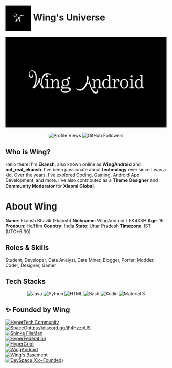 # <img src="https://raw.githubusercontent.com/real-ekansh/real-ekansh/main/logo.jpg" width="80" valign="middle"/> Wing's Universe
![Banner](https://raw.githubusercontent.com/real-ekansh/real-ekansh/main/banner.jpg)

<p align="center">
  <!-- Profile Views -->
  <img src="https://komarev.com/ghpvc/?username=real-ekansh&label=%20Profile%20Views&color=blueviolet&style=for-the-badge" alt="Profile Views"/>

  <!-- Followers -->
  <img src="https://img.shields.io/github/followers/real-ekansh?label=Followers&logo=github&style=for-the-badge&color=brightgreen" alt="GitHub Followers"/>
</p>

## Who is Wing?

Hello there! I'm **Ekansh**, also known online as **WingAndroid** and **not_real_ekansh**. I've been passionate about **technology** ever since I was a kid. Over the years, I've explored Coding, Gaming, Android App Development, and more. I've also contributed as a **Theme Designer** and **Community Moderator** for **Xiaomi Global**.

# About Wing

**Name**: Ekansh Bhavik (Ekansh)
**Nickname**: WingAndroid / EK4XSH 
**Age**: 16 
**Pronoun**: He/Him
**Country**: India 
**State**: Uttar Pradesh 
**Timezone**: IST (UTC+5:30)

## Roles & Skills
Student, Developer, Data Analyst, Data Miner, Blogger, Porter, Modder, Coder, Designer, Gamer

## Tech Stacks  

<p align="center">
  <img src="https://img.shields.io/badge/Java-007396?style=for-the-badge&logo=openjdk&logoColor=white" alt="Java"/>
  <img src="https://img.shields.io/badge/Python-FFD43B?style=for-the-badge&logo=python&logoColor=blue" alt="Python"/>
  <img src="https://img.shields.io/badge/HTML5-E96228?style=for-the-badge&logo=html5&logoColor=white" alt="HTML"/>
  <img src="https://img.shields.io/badge/Bash-2C2D2E?style=for-the-badge&logo=gnubash&logoColor=4EAA25" alt="Bash"/>
  <img src="https://img.shields.io/badge/Kotlin-7F52FF?style=for-the-badge&logo=kotlin&logoColor=white" alt="Kotlin"/>
  <img src="https://img.shields.io/badge/Material%203-121212?style=for-the-badge&logo=materialdesign&logoColor=00C853" alt="Material 3"/>
</p>

## ✨ Founded by Wing  

[![HyperTech Community](https://img.shields.io/badge/HyperTech%20Community-5865F2?style=for-the-badge&logo=discord&logoColor=white)](https://discord.gg/jF4HzzpU)  
[![SpaceOhttps://discord.gg/jF4HzzpUS](https://img.shields.io/badge/SpaceOS-FF6F61?style=for-the-badge&logo=rocket&logoColor=white)](https://github.com/real-ekansh)  
[![Shinka FileMan](https://img.shields.io/badge/Shinka%20FileMan-FFD700?style=for-the-badge&logo=files&logoColor=black)](https://github.com/real-ekansh)  
[![HyperFederation](https://img.shields.io/badge/HyperFederation-0A66C2?style=for-the-badge&logo=telegram&logoColor=white)](https://t.me/HyperFederation)  
[![HyperGriot](https://img.shields.io/badge/HyperGriot-2ECC71?style=for-the-badge&logo=robot&logoColor=white)](https://github.com/real-ekansh)  
[![WingAndroid](https://img.shields.io/badge/WingAndroid-3DDC84?style=for-the-badge&logo=android&logoColor=white)](https://t.me/wingandroid)  
[![Wing's Basement](https://img.shields.io/badge/Wing's%20Basement-FF4500?style=for-the-badge&logo=github&logoColor=white)](https://t.me/WingsBasement)  
[![DevSpace (Co-Founded)](https://img.shields.io/badge/DevSpace%20(Co%E2%80%91Founded)-1E90FF?style=for-the-badge&logo=code&logoColor=white)](https://t.me/DevSpaceOfficial)
